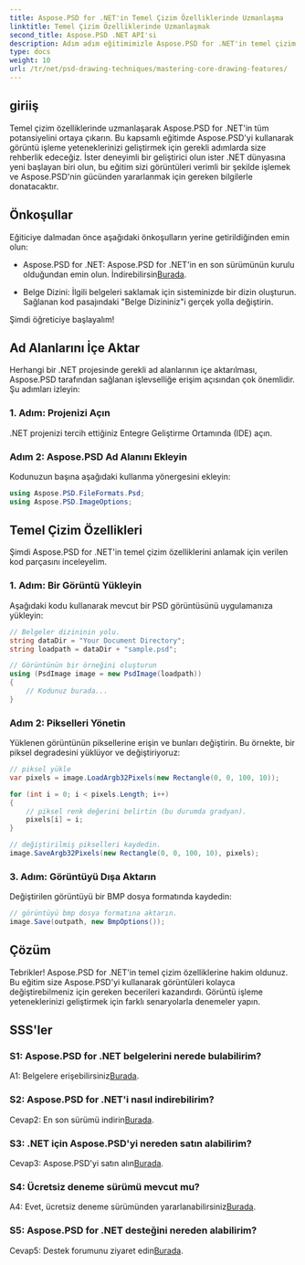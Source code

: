 ```yaml
---
title: Aspose.PSD for .NET'in Temel Çizim Özelliklerinde Uzmanlaşma
linktitle: Temel Çizim Özelliklerinde Uzmanlaşmak
second_title: Aspose.PSD .NET API'si
description: Adım adım eğitimimizle Aspose.PSD for .NET'in temel çizim özelliklerini öğrenin. Görüntü işleme becerilerini zahmetsizce geliştirin.
type: docs
weight: 10
url: /tr/net/psd-drawing-techniques/mastering-core-drawing-features/
---
```

## giriiş

Temel çizim özelliklerinde uzmanlaşarak Aspose.PSD for .NET'in tüm potansiyelini ortaya çıkarın. Bu kapsamlı eğitimde Aspose.PSD'yi kullanarak görüntü işleme yeteneklerinizi geliştirmek için gerekli adımlarda size rehberlik edeceğiz. İster deneyimli bir geliştirici olun ister .NET dünyasına yeni başlayan biri olun, bu eğitim sizi görüntüleri verimli bir şekilde işlemek ve Aspose.PSD'nin gücünden yararlanmak için gereken bilgilerle donatacaktır.

## Önkoşullar

Eğiticiye dalmadan önce aşağıdaki önkoşulların yerine getirildiğinden emin olun:

-  Aspose.PSD for .NET: Aspose.PSD for .NET'in en son sürümünün kurulu olduğundan emin olun. İndirebilirsin[Burada](https://releases.aspose.com/psd/net/).

- Belge Dizini: İlgili belgeleri saklamak için sisteminizde bir dizin oluşturun. Sağlanan kod pasajındaki "Belge Dizininiz"i gerçek yolla değiştirin.

Şimdi öğreticiye başlayalım!

## Ad Alanlarını İçe Aktar

Herhangi bir .NET projesinde gerekli ad alanlarının içe aktarılması, Aspose.PSD tarafından sağlanan işlevselliğe erişim açısından çok önemlidir. Şu adımları izleyin:

### 1. Adım: Projenizi Açın

.NET projenizi tercih ettiğiniz Entegre Geliştirme Ortamında (IDE) açın.

### Adım 2: Aspose.PSD Ad Alanını Ekleyin

Kodunuzun başına aşağıdaki kullanma yönergesini ekleyin:

```csharp
using Aspose.PSD.FileFormats.Psd;
using Aspose.PSD.ImageOptions;
```

## Temel Çizim Özellikleri

Şimdi Aspose.PSD for .NET'in temel çizim özelliklerini anlamak için verilen kod parçasını inceleyelim.

### 1. Adım: Bir Görüntü Yükleyin

Aşağıdaki kodu kullanarak mevcut bir PSD görüntüsünü uygulamanıza yükleyin:

```csharp
// Belgeler dizininin yolu.
string dataDir = "Your Document Directory";
string loadpath = dataDir + "sample.psd";

// Görüntünün bir örneğini oluşturun
using (PsdImage image = new PsdImage(loadpath))
{
    // Kodunuz burada...
}
```

### Adım 2: Pikselleri Yönetin

Yüklenen görüntünün piksellerine erişin ve bunları değiştirin. Bu örnekte, bir piksel degradesini yüklüyor ve değiştiriyoruz:

```csharp
// piksel yükle
var pixels = image.LoadArgb32Pixels(new Rectangle(0, 0, 100, 10));

for (int i = 0; i < pixels.Length; i++)
{
    // piksel renk değerini belirtin (bu durumda gradyan).
    pixels[i] = i;
}

// değiştirilmiş pikselleri kaydedin.
image.SaveArgb32Pixels(new Rectangle(0, 0, 100, 10), pixels);
```

### 3. Adım: Görüntüyü Dışa Aktarın

Değiştirilen görüntüyü bir BMP dosya formatında kaydedin:

```csharp
// görüntüyü bmp dosya formatına aktarın.
image.Save(outpath, new BmpOptions());
```

## Çözüm

Tebrikler! Aspose.PSD for .NET'in temel çizim özelliklerine hakim oldunuz. Bu eğitim size Aspose.PSD'yi kullanarak görüntüleri kolayca değiştirebilmeniz için gereken becerileri kazandırdı. Görüntü işleme yeteneklerinizi geliştirmek için farklı senaryolarla denemeler yapın.

## SSS'ler

### S1: Aspose.PSD for .NET belgelerini nerede bulabilirim?

 A1: Belgelere erişebilirsiniz[Burada](https://reference.aspose.com/psd/net/).

### S2: Aspose.PSD for .NET'i nasıl indirebilirim?

 Cevap2: En son sürümü indirin[Burada](https://releases.aspose.com/psd/net/).

### S3: .NET için Aspose.PSD'yi nereden satın alabilirim?

 Cevap3: Aspose.PSD'yi satın alın[Burada](https://purchase.aspose.com/buy).

### S4: Ücretsiz deneme sürümü mevcut mu?

 A4: Evet, ücretsiz deneme sürümünden yararlanabilirsiniz[Burada](https://releases.aspose.com/).

### S5: Aspose.PSD for .NET desteğini nereden alabilirim?

 Cevap5: Destek forumunu ziyaret edin[Burada](https://forum.aspose.com/c/psd/34).